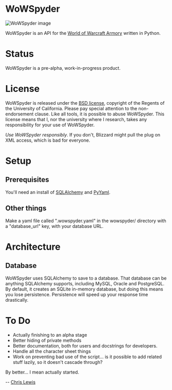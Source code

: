 WoWSpyder
==================
![WoWSpyder image](http://www.planetwarcraft.com/wow/worldinfo/monster/spider.jpg)

WoWSpyder is an API for the [World of Warcraft Armory](http://www.wowarmory.com) written in Python.

Status
======

WoWSpyder is a pre-alpha, work-in-progress product.

License
=======

WoWSpyder is released under the [BSD license](http://creativecommons.org/licenses/BSD/), copyright of the Regents of the University of California. Please pay special attention to the non-endorsement clause. Like all tools, it is possible to abuse WoWSpyder. This license means that I, nor the university where I research, takes any responsibility for your use of WoWSpyder.

*Use WoWSpyder responsibly*. If you don't, Blizzard might pull the plug on XML access, which is bad for everyone.

Setup
=====

Prerequisites
-------------
You'll need an install of [SQLAlchemy](http://www.sqlalchemy.org/) and [PyYaml](http://pyyaml.org/wiki/PyYAML).

Other things
------------
Make a yaml file called ".wowspyder.yaml" in the wowspyder/ directory with
a "database_url" key, with your database URL.

Architecture
============

Database
--------

WoWSpyder uses SQLAlchemy to save to a database. That database can be anything SQLAlchemy supports, including MySQL, Oracle and PostgreSQL. By default, it creates an SQLite in-memory database, but doing this means you lose persistence. Persistence will speed up your response time drastically. 


To Do
=====
* Actually finishing to an alpha stage
* Better hiding of private methods
* Better documentation, both for users and docstrings for developers.
* Handle all the character sheet things
* Work on preventing bad use of the script... is it possible to add related stuff lazily, so it doesn't cascade through?

By better... I mean actually started.

--
[Chris Lewis](http://chris.to)